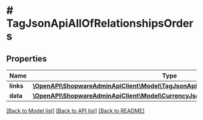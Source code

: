 # # TagJsonApiAllOfRelationshipsOrders

## Properties

Name | Type | Description | Notes
------------ | ------------- | ------------- | -------------
**links** | [**\OpenAPI\ShopwareAdminApiClient\Model\TagJsonApiAllOfRelationshipsOrdersLinks**](TagJsonApiAllOfRelationshipsOrdersLinks.md) |  | [optional]
**data** | [**\OpenAPI\ShopwareAdminApiClient\Model\CurrencyJsonApiAllOfRelationshipsOrdersData[]**](CurrencyJsonApiAllOfRelationshipsOrdersData.md) |  | [optional]

[[Back to Model list]](../../README.md#models) [[Back to API list]](../../README.md#endpoints) [[Back to README]](../../README.md)
